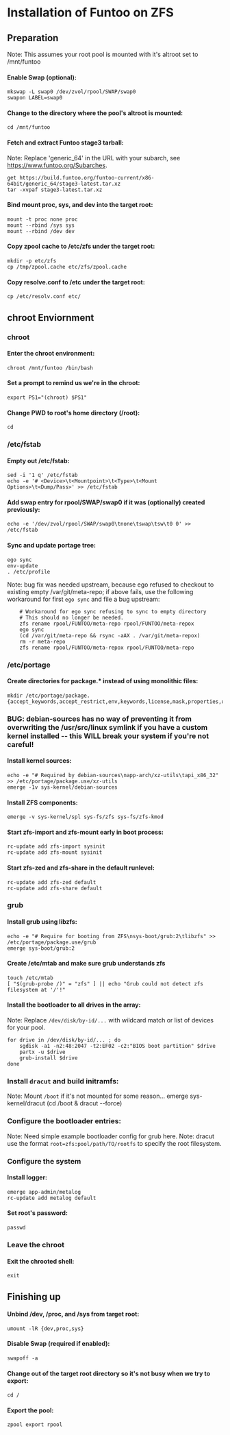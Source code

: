 Installation of Funtoo on ZFS
=============================


## Preparation
Note: This assumes your root pool is mounted with it's altroot set to /mnt/funtoo

#### Enable Swap (optional):
	mkswap -L swap0 /dev/zvol/rpool/SWAP/swap0
	swapon LABEL=swap0

#### Change to the directory where the pool's altroot is mounted:
	cd /mnt/funtoo
	
#### Fetch and extract Funtoo stage3 tarball:
Note: Replace 'generic_64' in the URL with your subarch, see https://www.funtoo.org/Subarches.

	get https://build.funtoo.org/funtoo-current/x86-64bit/generic_64/stage3-latest.tar.xz
	tar -xvpaf stage3-latest.tar.xz

#### Bind mount proc, sys, and dev into the target root:
	mount -t proc none proc
	mount --rbind /sys sys
	mount --rbind /dev dev

#### Copy zpool cache to /etc/zfs under the target root:
	mkdir -p etc/zfs
	cp /tmp/zpool.cache etc/zfs/zpool.cache

#### Copy resolve.conf to /etc under the target root:
	cp /etc/resolv.conf etc/
	
	
## chroot Enviornment

### chroot

#### Enter the chroot environment:
	chroot /mnt/funtoo /bin/bash

#### Set a prompt to remind us we're in the chroot:
	export PS1="(chroot) $PS1"

#### Change PWD to root's home directory (/root):
	cd
	
### /etc/fstab

#### Empty out /etc/fstab:
	sed -i '1 q' /etc/fstab
	echo -e '# <Device>\t<Mountpoint>\t<Type>\t<Mount Options>\t<Dump/Pass>' >> /etc/fstab

#### Add swap entry for rpool/SWAP/swap0 if it was (optionally) created previously:
	echo -e '/dev/zvol/rpool/SWAP/swap0\tnone\tswap\tsw\t0 0' >> /etc/fstab

#### Sync and update portage tree:
	ego sync
	env-update
	. /etc/profile
	
Note: bug fix was needed upstream, because ego refused to checkout to existing empty /var/git/meta-repo; if above fails, use the following workaround for first `ego sync` and file a bug upstream:

		# Workaround for ego sync refusing to sync to empty directory
		# This should no longer be needed.
		zfs rename rpool/FUNTOO/meta-repo rpool/FUNTOO/meta-repox
		ego sync
		(cd /var/git/meta-repo && rsync -aAX . /var/git/meta-repox)
		rm -r meta-repo
		zfs rename rpool/FUNTOO/meta-repox rpool/FUNTOO/meta-repo



### /etc/portage

#### Create directories for package.* instead of using monolithic files:
	mkdir /etc/portage/package.{accept_keywords,accept_restrict,env,keywords,license,mask,properties,unmask,use}


### BUG: debian-sources has no way of preventing it from overwriting the /usr/src/linux symlink if you have a custom kernel installed -- this WILL break your system if you're not careful!
#### Install kernel sources:
	echo -e "# Required by debian-sources\napp-arch/xz-utils\tapi_x86_32" >> /etc/portage/package.use/xz-utils
	emerge -1v sys-kernel/debian-sources

#### Install ZFS components:
	emerge -v sys-kernel/spl sys-fs/zfs sys-fs/zfs-kmod
	
#### Start zfs-import and zfs-mount early in boot process:
	rc-update add zfs-import sysinit
	rc-update add zfs-mount sysinit

#### Start zfs-zed and zfs-share in the default runlevel:
	rc-update add zfs-zed default
	rc-update add zfs-share default

### grub
#### Install grub using libzfs:
	echo -e "# Require for booting from ZFS\nsys-boot/grub:2\tlibzfs" >> /etc/portage/package.use/grub
	emerge sys-boot/grub:2
#### Create /etc/mtab and make sure grub understands zfs
	touch /etc/mtab
	[ "$(grub-probe /)" = "zfs" ] || echo "Grub could not detect zfs filesystem at '/'!"

#### Install the bootloader to all drives in the array:
Note: Replace `/dev/disk/by-id/...` with wildcard match or list of devices for your pool.

	for drive in /dev/disk/by-id/... ; do
		sgdisk -a1 -n2:48:2047 -t2:EF02 -c2:"BIOS boot partition" $drive
		partx -u $drive
		grub-install $drive
	done

### Install `dracut` and build initramfs:
Note: Mount `/boot` if it's not mounted for some reason...
	emerge sys-kernel/dracut
	(cd /boot & dracut --force)

### Configure the bootloader entries:
Note: Need simple example bootloader config for grub here.
Note: dracut use the format `root=zfs:pool/path/TO/rootfs` to specify the root filesystem.


### Configure the system

#### Install logger:
	emerge app-admin/metalog
	rc-update add metalog default

#### Set root's password:
	passwd
	
### Leave the chroot
#### Exit the chrooted shell:
	exit


## Finishing up

#### Unbind /dev, /proc, and /sys from target root:
	umount -lR {dev,proc,sys}
	
#### Disable Swap (required if enabled):
	swapoff -a
	
#### Change out of the target root directory so it's not busy when we try to export:
	cd /
	
#### Export the pool:
	zpool export rpool
